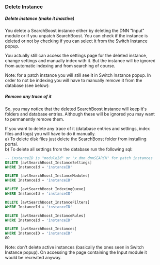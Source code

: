 ### Delete Instance


##### Delete instance (make it inactive)

You delete a SearchBoost instance either by deleting the DNN "Input" module or if you unpatch SearchBoost. You can check if the instance is deleted or not by checking if you can select it from the Switch Instance popup.

You actually still can access the settings page for the deleted instance, change settings and manually index with it. But the instance will be ignored from automatic indexing and from searching of course.

Note: for a patch instance you will still see it in Switch Instance popup. In order to not be indexing you will have to manually remove it from the database (see below):


##### Remove any trace of it

So, you may notice that the deleted SearchBoost instance will keep it's folders and database entries. Although these will be ignored you may want to permanently remove them.

If you want to delete any trace of it (database entries and settings, index files and logs) you will have to do it manually.  
a) To delete disk files just delete the SearchBoost folder from installing portal.  
b) To delete all settings from the database run the following sql: 
```sql 
-- instanceID is "moduleId" or "x_dnn_dnnSEARCH" for patch instances
DELETE [avtSearchBoost_InstanceSettings]
WHERE InstanceId = 'instanceID'

DELETE [avtSearchBoost_InstanceModules]
WHERE InstanceId = 'instanceID'

DELETE [avtSearchBoost_IndexingQueue]
WHERE InstanceId = 'instanceID'

DELETE [avtSearchBoost_InstanceFilters]
WHERE InstanceId = 'instanceID'

DELETE [avtSearchBoost_InstanceRules]
WHERE InstanceId = 'instanceID'

DELETE [avtSearchBoost_Instances]
WHERE InstanceID = 'instanceID'
GO
```
Note: don't delete active instances (basically the ones seen in Switch Instance popup). On accessing the page containing the Input module it would be recreated anyway.